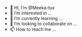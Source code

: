 - 👋 Hi, I’m @Meeka-tux
- 👀 I’m interested in ...
- 🌱 I’m currently learning ...
- 💞️ I’m looking to collaborate on ...
- 📫 How to reach me ...

<!---
Meeka-tux/Meeka-tux is a ✨ special ✨ repository because its `README.md` (this file) appears on your GitHub profile.
You can click the Preview link to take a look at your changes.
--->
